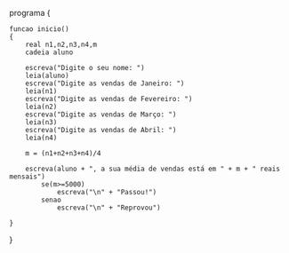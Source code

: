 programa
{
	
	funcao inicio()
	{
		real n1,n2,n3,n4,m
		cadeia aluno

		escreva("Digite o seu nome: ")
		leia(aluno)
		escreva("Digite as vendas de Janeiro: ")
		leia(n1)
		escreva("Digite as vendas de Fevereiro: ")
		leia(n2)
		escreva("Digite as vendas de Março: ")
		leia(n3)
		escreva("Digite as vendas de Abril: ")
		leia(n4)

		m = (n1+n2+n3+n4)/4

		escreva(aluno + ", a sua média de vendas está em " + m + " reais mensais")
			se(m>=5000)
				escreva("\n" + "Passou!")
			senao
				escreva("\n" + "Reprovou")
		
	}
}

